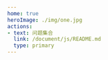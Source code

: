 ```yaml
---
home: true
heroImage: ./img/one.jpg
actions:
- text: 问题集合
  link: /document/js/README.md
  type: primary
---
```



<style>
  .home .hero img{
    margin: 20px auto;
    max-height: 500px;
  }
</style>